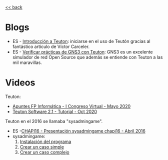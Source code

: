 [<< back](../README.md)

# Blogs

* ES - [Introducción a Teuton](https://elpuig.xeill.net/Members/vcarceler/articulos/introduccion-a-teuton): iniciarse en el uso de Teutón gracias al fantástico artículo de Víctor Carceler.
* ES - [Verificar prácticas de GNS3 con Teuton](https://elpuig.xeill.net/Members/juanmorote/articulos/verificar-practicas-de-gns3-con-teuton): GNS3 es un excelente simulador de red Open Source que además se entiende con Teuton a las mil maravillas.

# Videos

Teuton:
* [Apuntes FP Informática - I Congreso Virtual - Mayo 2020](https://youtu.be/RxIV26BAoGo)
* [Teuton Software 2.1 - Tutorial - Oct 2020](https://youtu.be/cyBN-rOYQeY)

Teuton en el 2016 se llamaba "sysadmingame".
* ES -[CHAPI16 - Presentación sysadmingame chapi16 - Abril 2016](https://youtu.be/cNJaB5xzHHQ)
* sysadmingame:
    1. [Instalación del programa](https://youtu.be/dnyMq9_KDco)
    2. [Crear un caso simple](https://youtu.be/0e2g5Izvc6c)
    3. [Crear un caso complejo](https://youtu.be/ebEK6OXH8kQ)

